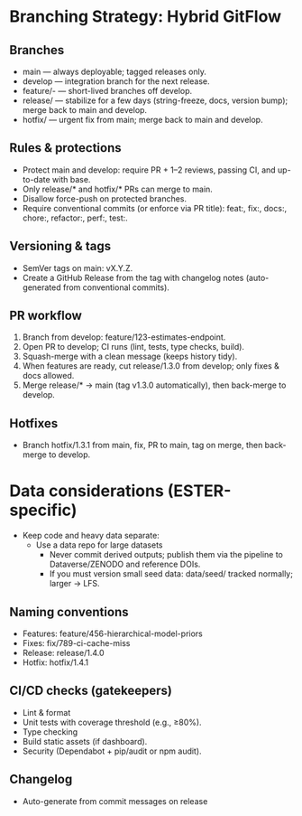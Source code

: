 # Branching Strategy: Hybrid GitFlow

## Branches
- main — always deployable; tagged releases only.
- develop — integration branch for the next release.
- feature/<ticket-or-epic>-<short-name> — short-lived branches off develop.
- release/<version> — stabilize for a few days (string-freeze, docs, version bump); merge back to main and develop.
- hotfix/<version> — urgent fix from main; merge back to main and develop.

## Rules & protections
- Protect main and develop: require PR + 1–2 reviews, passing CI, and up-to-date with base.
- Only release/* and hotfix/* PRs can merge to main.
- Disallow force-push on protected branches.
- Require conventional commits (or enforce via PR title): feat:, fix:, docs:, chore:, refactor:, perf:, test:.

## Versioning & tags
- SemVer tags on main: vX.Y.Z.
- Create a GitHub Release from the tag with changelog notes (auto-generated from conventional commits).

## PR workflow
1.	Branch from develop: feature/123-estimates-endpoint.
2.	Open PR to develop; CI runs (lint, tests, type checks, build).
3.	Squash-merge with a clean message (keeps history tidy).
4.	When features are ready, cut release/1.3.0 from develop; only fixes & docs allowed.
5.	Merge release/* → main (tag v1.3.0 automatically), then back-merge to develop.

## Hotfixes
-	Branch hotfix/1.3.1 from main, fix, PR to main, tag on merge, then back-merge to develop.

# Data considerations (ESTER-specific)
- Keep code and heavy data separate:
  - Use a data repo for large datasets
	-	Never commit derived outputs; publish them via the pipeline to Dataverse/ZENODO and reference DOIs.
	-	If you must version small seed data: data/seed/ tracked normally; larger → LFS.

## Naming conventions
-	Features: feature/456-hierarchical-model-priors
-	Fixes: fix/789-ci-cache-miss
-	Release: release/1.4.0
-	Hotfix: hotfix/1.4.1

## CI/CD checks (gatekeepers)
-	Lint & format
-	Unit tests with coverage threshold (e.g., ≥80%).
-	Type checking
- Build static assets (if dashboard).
-	Security (Dependabot + pip/audit or npm audit).

## Changelog
-	Auto-generate from commit messages on release
